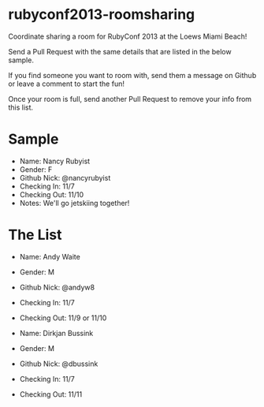 rubyconf2013-roomsharing
========================

Coordinate sharing a room for RubyConf 2013 at the Loews Miami Beach!

Send a Pull Request with the same details that are listed in the below sample.

If you find someone you want to room with, send them a message on Github or leave a comment to start the fun!

Once your room is full, send another Pull Request to remove your info from this list.


Sample
======

* Name: Nancy Rubyist
* Gender: F
* Github Nick: @nancyrubyist
* Checking In: 11/7
* Checking Out: 11/10
* Notes: We'll go jetskiing together!


The List
========

* Name: Andy Waite
* Gender: M
* Github Nick: @andyw8
* Checking In: 11/7
* Checking Out: 11/9 or 11/10

* Name: Dirkjan Bussink
* Gender: M
* Github Nick: @dbussink
* Checking In: 11/7
* Checking Out: 11/11
